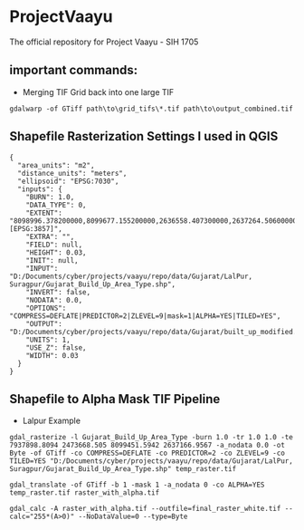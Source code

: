 # ProjectVaayu

The official repository for Project Vaayu - SIH 1705

## important commands:

- Merging TIF Grid back into one large TIF

```
gdalwarp -of GTiff path\to\grid_tifs\*.tif path\to\output_combined.tif
```

## Shapefile Rasterization Settings I used in QGIS

```
{
  "area_units": "m2",
  "distance_units": "meters",
  "ellipsoid": "EPSG:7030",
  "inputs": {
    "BURN": 1.0,
    "DATA_TYPE": 0,
    "EXTENT": "8098996.378200000,8099677.155200000,2636558.407300000,2637264.506000000 [EPSG:3857]",
    "EXTRA": "",
    "FIELD": null,
    "HEIGHT": 0.03,
    "INIT": null,
    "INPUT": "D:/Documents/cyber/projects/vaayu/repo/data/Gujarat/LalPur, Suragpur/Gujarat_Build_Up_Area_Type.shp",
    "INVERT": false,
    "NODATA": 0.0,
    "OPTIONS": "COMPRESS=DEFLATE|PREDICTOR=2|ZLEVEL=9|mask=1|ALPHA=YES|TILED=YES",
    "OUTPUT": "D:/Documents/cyber/projects/vaayu/repo/data/Gujarat/built_up_modified.tif",
    "UNITS": 1,
    "USE_Z": false,
    "WIDTH": 0.03
  }
}
```

## Shapefile to Alpha Mask TIF Pipeline

- Lalpur Example

```
gdal_rasterize -l Gujarat_Build_Up_Area_Type -burn 1.0 -tr 1.0 1.0 -te 7937898.8094 2473668.505 8099451.5942 2637166.9567 -a_nodata 0.0 -ot Byte -of GTiff -co COMPRESS=DEFLATE -co PREDICTOR=2 -co ZLEVEL=9 -co TILED=YES "D:/Documents/cyber/projects/vaayu/repo/data/Gujarat/LalPur, Suragpur/Gujarat_Build_Up_Area_Type.shp" temp_raster.tif

gdal_translate -of GTiff -b 1 -mask 1 -a_nodata 0 -co ALPHA=YES temp_raster.tif raster_with_alpha.tif

gdal_calc -A raster_with_alpha.tif --outfile=final_raster_white.tif --calc="255*(A>0)" --NoDataValue=0 --type=Byte
```
